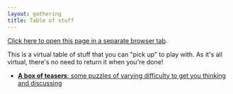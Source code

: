 ```yaml
---
layout: gathering
title: Table of stuff
---
```


<a href="https://www.mathsjam.com/gathering/uk/2020/table-of-stuff" target="_blank">Click here to open this page in a separate browser tab</a>.

This is a virtual table of stuff that you can "pick up" to play with. As it's all virtual, there's no need to return it when you're done!

<ul>
<li><a href="https://mathsjam.com/gathering/uk/2020/teasers.pdf" target="_blank"><b>A box of teasers</b>: some puzzles of varying difficulty to get you thinking and discussing</a></li>
</ul>
